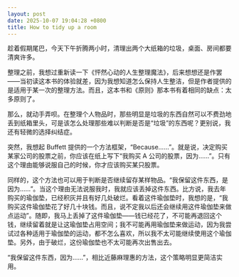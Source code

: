 ```yaml
---
layout: post
date: 2025-10-07 19:04:28 +0800
title: How to tidy up a room
---
```


趁着假期尾巴，今天下午折腾两小时，清理出两个大纸箱的垃圾，桌面、房间都要清爽许多。

整理之前，我想过重新读一下《怦然心动的人生整理魔法》，后来想想还是作罢——当初读这本书的体验就差，因为我想知道怎么保持人生整洁，但是作者提供的是适用于某一次的整理方法。而且，这本书和《原则》那本书有着相同的缺点：太多原则了。

那么，就动手弄呗。在整理个人物品时，那些明显是垃圾的东西自然可以不费劲地丢到纸箱里头，可是该怎么处理那些难以判断是否是“垃圾”的东西呢？更别说，我还有轻微的选择纠结症。

突然，我想起 Buffett 提供的一个方法框架，“Because……”。就是说，决定购买某家公司的股票之前，你应该在纸上写下“我购买 A 公司的股票，因为……”。只有这个理由能够说服自己的时候，你才应该购买某只股票。

同样的，这个方法也可以用于判断是否继续留存某样物品。“我保留这件东西，是因为……”。当这个理由无法说服我时，我就应该丢掉这件东西。比方说，我去年购买的瑜伽垫，已经积灰并且有好几处破烂。看着这件瑜伽垫时，我想的是，“我购买这件瑜伽垫花了好几十块钱。而且，说不定我以后还会继续用这件瑜伽垫来做点运动”。随即，我马上丢掉了这件瑜伽垫——钱已经花了，不可能再退回这个钱，继续留着就是让这瑜伽垫占用空间；我不可能再用瑜伽垫来做运动，因为我尝试过各种适用于瑜伽垫的运动，都不怎么喜欢，所以我不太可能继续使用这个瑜伽垫。另外，由于破烂，这份瑜伽垫也不太可能再次出售出去。

“我保留这件东西，因为……”，相比近藤麻理惠的方法，这个策略明显更简洁实用。

